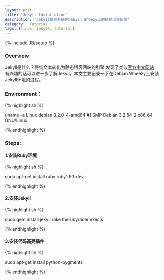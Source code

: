 ```yaml
---
layout: post
title: "Jekyll Installation"
description: "Jekyll博客系统在Debian Wheezy上的搭建流程记录"
category:  Tutorial
tags: [linux, jekyll, tutorial]
---
```

{% include JB/setup %}

### Overview

Jekyll是什么？将纯文本转化为静态博客网站的引擎,发现了类似[官方中文网站](http://jekyllcn.com/)，有兴趣的话可以进一步了解Jekyll。本文主要记录一下在Debian Wheezy上安装Jekyll环境的过程。

### Environment：
{% highlight sh %}

uname -a
Linux debian 3.2.0-4-amd64 #1 SMP Debian 3.2.54-2 x86_64 GNU/Linux 

{% endhighlight %}

### Steps:

#### 1.安装Ruby环境

{% highlight sh %}

sudo apt-get install ruby ruby1.9.1-dev

{% endhighlight %}

#### 2.安装Jekyll
{% highlight sh %}

sudo gem install jekyll rake therubyracer execjs

{% endhighlight %}

#### 3.安装代码高亮插件

{% highlight sh %}

sudo apt-get install python-pygments

{% endhighlight %}
